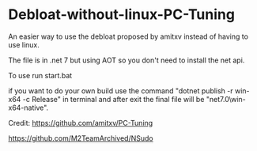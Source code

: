 # Debloat-without-linux-PC-Tuning
An easier way to use the debloat proposed by amitxv instead of having to use linux. 

The file is in .net 7 but using AOT so you don't need to install the net api.  

To use run start.bat  


if you want to do your own build use the command "dotnet publish -r win-x64 -c Release" in terminal 
and after exit the final file will be "net7.0\win-x64-native".

Credit:
https://github.com/amitxv/PC-Tuning

https://github.com/M2TeamArchived/NSudo
